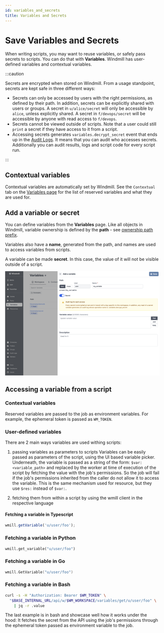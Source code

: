 ```yaml
---
id: variables_and_secrets
title: Variables and Secrets
---
```


# Save Variables and Secrets

When writing scripts, you may want to reuse variables, or safely pass secrets to
scripts. You can do that with **Variables**. Windmill has user-defined variables
and contextual variables.

:::caution

Secrets are encrypted when stored on Windmill. From a usage standpoint, secrets
are kept safe in three different ways:

- Secrets can only be accessed by users with the right permissions, as defined
  by their path. In addition, secrets can be explicitly shared with users or
  groups. A secret in `u/alice/secret` will only be accessible by `alice`,
  unless explicitly shared. A secret in `f/devops/secret` will be accessible by anyone with read access to `f/devops`.
- Secrets cannot be viewed outside of scripts. Note that a user could still
  `print` a secret if they have access to it from a script.
- Accessing secrets generates `variables.decrypt_secret` event that ends up in
  the [Audit Logs](https://app.windmill.dev/audit_logs). It means that you can
  audit who accesses secrets. Additionally you can audit results, logs and
  script code for every script run.

:::

## Contextual variables

Contextual variables are automatically set by Windmill. See the `Contextual` tab
on the [Variables page](https://app.windmill.dev/variables) for the list of
reserved variables and what they are used for.

## Add a variable or secret

You can define variables from the **Variables** page. Like all objects in
Windmill, variable ownership is defined by the **path** - see
[ownership path prefix](../../reference/index.md#owner).

Variables also have a **name**, generated from the path, and names are used to
access variables from scripts.

A variable can be made **secret**. In this case, the value of it will not be
visible outside of a script.

<!-- - see [secrets security note](#secrets-security-note). -->

![Add variable](./add_variable.png)

## Accessing a variable from a script

### Contextual variables

Reserved variables are passed to the job as environment variables. For example, the ephemeral token is passed as `WM_TOKEN`.

### User-defined variables

There are 2 main ways variables are used withing scripts:

1. passing variables as parameters to scripts
   Variables can be easily passed as parameters of the script, using the UI based variable picker. Underneath, the variable is passed as a string of the form: `$var:<variable_path>` and replaced by the worker at time of execution of the script by fetching the value with the job's permissions. So the job will fail if the job's permissions inherited from the caller do not allow it to access the variable. This is the same mechanism used for resource, but they use `$res:` instead of `$var:`.

2. fetching them from within a script by using the wmill client in the respective language

#### Fetching a variable in Typescript

```typescript
wmill.getVariable('u/user/foo');
```

### Fetching a variable in Python

```python
wmill.get_variable("u/user/foo")
```

### Fetching a variable in Go

```go
wmill.GetVariable("u/user/foo")
```

### Fetching a variable in Bash

```bash
curl -s -H "Authorization: Bearer $WM_TOKEN" \
  "$BASE_INTERNAL_URL/api/w/$WM_WORKSPACE/variables/get/u/user/foo" \
    | jq -r .value
```

The last example is in bash and showcase well how it works under the hood: It fetches the secret from the API using the job's permissions through the ephemeral token passed as environment variable to the job.
